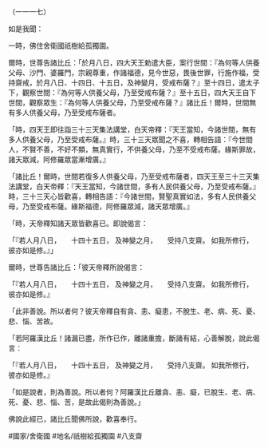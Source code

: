 （一一一七）

如是我聞：

一時，佛住舍衛國祇樹給孤獨園。

爾時，世尊告諸比丘：「於月八日，四大天王勅遣大臣，案行世間：『為何等人供養父母、沙門、婆羅門，宗親尊重，作諸福德，見今世惡，畏後世罪，行施作福，受持齋戒，於月八日、十四日、十五日，及神變月，受戒布薩？』至十四日，遣太子下，觀察世間：『為何等人供養父母，乃至受戒布薩？』至十五日，四大天王自下世間，觀察眾生：『為何等人供養父母，乃至受戒布薩？』諸比丘！爾時，世間無有多人供養父母，乃至受戒布薩者。

「時，四天王即往詣三十三天集法講堂，白天帝釋：『天王當知，今諸世間，無有多人供養父母，乃至受戒布薩。』時，三十三天眾聞之不喜，轉相告語：『今世間人，不賢不善，不好不類，無真實行，不供養父母，乃至不受戒布薩。緣斯罪故，諸天眾減，阿修羅眾當漸增廣。』

「諸比丘！爾時，世間若復多人供養父母，乃至受戒布薩者，四天王至三十三天集法講堂，白天帝釋：『天王當知，今諸世間，多有人民供養父母，乃至受戒布薩。』時，三十三天心皆歡喜，轉相告語：『今諸世間，賢聖真實如法，多有人民供養父母，乃至受戒布薩。緣斯福德，阿修羅眾減，諸天眾增廣。』

「時，天帝釋知諸天眾皆歡喜已。即說偈言：

「『若人月八日，　　十四十五日，
及神變之月，　　受持八支齋。
如我所修行，　　彼亦如是修。』」

爾時，世尊告諸比丘：「彼天帝釋所說偈言：

「『若人月八日，　　十四十五日，
及神變之月，　　受持八支齋。
如我所修行，　　彼亦如是修。』

「此非善說。所以者何？彼天帝釋自有貪、恚、癡患，不脫生、老、病、死、憂、悲、惱、苦故。

「若阿羅漢比丘！諸漏已盡，所作已作，離諸重擔，斷諸有結，心善解脫，說此偈言：

「『若人月八日，　　十四十五日，
及神變之月，　　受持八支齋。
如我所修行，　　彼亦如是修。』

「如是說者，則為善說。所以者何？阿羅漢比丘離貪、恚、癡，已脫生、老、病、死、憂、悲、惱、苦，是故此偈則為善說。」

佛說此經已，諸比丘聞佛所說，歡喜奉行。

#國家/舍衛國
#地名/祇樹給孤獨園
#八支齋
